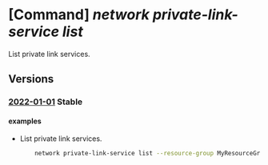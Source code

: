 # [Command] _network private-link-service list_

List private link services.

## Versions

### [2022-01-01](/Resources/mgmt-plane/L3N1YnNjcmlwdGlvbnMve30vcHJvdmlkZXJzL21pY3Jvc29mdC5uZXR3b3JrL3ByaXZhdGVsaW5rc2VydmljZXM=/2022-01-01.xml) **Stable**

<!-- mgmt-plane /subscriptions/{}/providers/microsoft.network/privatelinkservices 2022-01-01 -->
<!-- mgmt-plane /subscriptions/{}/resourcegroups/{}/providers/microsoft.network/privatelinkservices 2022-01-01 -->

#### examples

- List private link services.
    ```bash
        network private-link-service list --resource-group MyResourceGroup
    ```

